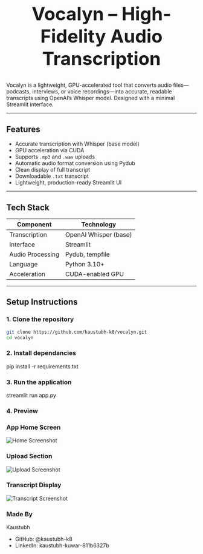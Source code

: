 <h1 align="center" style="font-size: 3rem;">Vocalyn – High-Fidelity Audio Transcription</h1>

Vocalyn is a lightweight, GPU-accelerated tool that converts audio files—podcasts, interviews, or voice recordings—into accurate, readable transcripts using OpenAI’s Whisper model. Designed with a minimal Streamlit interface.

---

## Features

- Accurate transcription with Whisper (base model)
- GPU acceleration via CUDA 
- Supports `.mp3` and `.wav` uploads
- Automatic audio format conversion using Pydub
- Clean display of full transcript
- Downloadable `.txt` transcript
- Lightweight, production-ready Streamlit UI

---

## Tech Stack

| Component        | Technology                      |
|------------------|----------------------------------|
| Transcription    | OpenAI Whisper (base)            |
| Interface        | Streamlit                        |
| Audio Processing | Pydub, tempfile                  |
| Language         | Python 3.10+                     |
| Acceleration     | CUDA-enabled GPU                 |

---

## Setup Instructions

### 1. Clone the repository
```bash
git clone https://github.com/kaustubh-k8/vocalyn.git
cd vocalyn 
```

### 2. Install dependancies
pip install -r requirements.txt

### 3. Run the application
streamlit run app.py

### 4. Preview
### App Home Screen
![Home Screenshot](screenshots/screenshots-home_screen.png)

### Upload Section
![Upload Screenshot](screenshots/screenshots-upload.png)

### Transcript Display
![Transcript Screenshot](screenshots/screenshots-transcription.png)


### Made By
  Kaustubh 

- GitHub: @kaustubh-k8
- LinkedIn: kaustubh-kuwar-811b6327b








